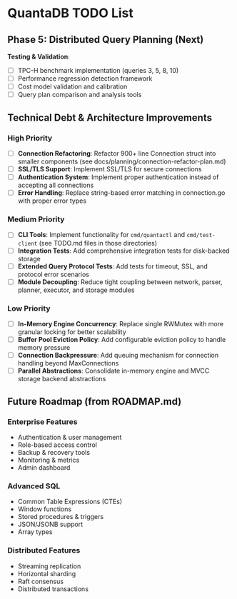 # QuantaDB TODO List

## Phase 5: Distributed Query Planning (Next)

**Testing & Validation**:
- [ ] TPC-H benchmark implementation (queries 3, 5, 8, 10)
- [ ] Performance regression detection framework
- [ ] Cost model validation and calibration
- [ ] Query plan comparison and analysis tools

## Technical Debt & Architecture Improvements

### High Priority
- [ ] **Connection Refactoring**: Refactor 900+ line Connection struct into smaller components (see docs/planning/connection-refactor-plan.md)
- [ ] **SSL/TLS Support**: Implement SSL/TLS for secure connections
- [ ] **Authentication System**: Implement proper authentication instead of accepting all connections
- [ ] **Error Handling**: Replace string-based error matching in connection.go with proper error types

### Medium Priority
- [ ] **CLI Tools**: Implement functionality for `cmd/quantactl` and `cmd/test-client` (see TODO.md files in those directories)
- [ ] **Integration Tests**: Add comprehensive integration tests for disk-backed storage
- [ ] **Extended Query Protocol Tests**: Add tests for timeout, SSL, and protocol error scenarios
- [ ] **Module Decoupling**: Reduce tight coupling between network, parser, planner, executor, and storage modules

### Low Priority
- [ ] **In-Memory Engine Concurrency**: Replace single RWMutex with more granular locking for better scalability
- [ ] **Buffer Pool Eviction Policy**: Add configurable eviction policy to handle memory pressure
- [ ] **Connection Backpressure**: Add queuing mechanism for connection handling beyond MaxConnections
- [ ] **Parallel Abstractions**: Consolidate in-memory engine and MVCC storage backend abstractions

## Future Roadmap (from ROADMAP.md)

### Enterprise Features
- Authentication & user management
- Role-based access control
- Backup & recovery tools
- Monitoring & metrics
- Admin dashboard

### Advanced SQL
- Common Table Expressions (CTEs)
- Window functions
- Stored procedures & triggers
- JSON/JSONB support
- Array types

### Distributed Features
- Streaming replication
- Horizontal sharding
- Raft consensus
- Distributed transactions

